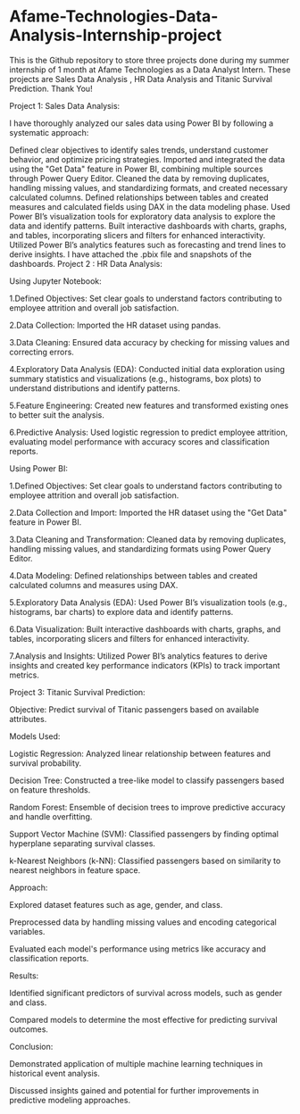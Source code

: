 # Afame-Technologies-Data-Analysis-Internship-project
This is the Github repository to store three projects done during my summer internship of 1 month at Afame Technologies as a Data Analyst Intern. These projects are Sales Data Analysis , HR Data Analysis and Titanic Survival Prediction. Thank You!

Project 1: Sales Data Analysis:

I have thoroughly analyzed our sales data using Power BI by following a systematic approach:

Defined clear objectives to identify sales trends, understand customer behavior, and optimize pricing strategies.
Imported and integrated the data using the "Get Data" feature in Power BI, combining multiple sources through Power Query Editor.
Cleaned the data by removing duplicates, handling missing values, and standardizing formats, and created necessary calculated columns.
Defined relationships between tables and created measures and calculated fields using DAX in the data modeling phase.
Used Power BI’s visualization tools for exploratory data analysis to explore the data and identify patterns.
Built interactive dashboards with charts, graphs, and tables, incorporating slicers and filters for enhanced interactivity.
Utilized Power BI’s analytics features such as forecasting and trend lines to derive insights.
I have attached the .pbix file and snapshots of the dashboards.
Project 2 : HR Data Analysis:

Using Jupyter Notebook:

1.Defined Objectives: Set clear goals to understand factors contributing to employee attrition and overall job satisfaction.

2.Data Collection: Imported the HR dataset using pandas.

3.Data Cleaning: Ensured data accuracy by checking for missing values and correcting errors.

4.Exploratory Data Analysis (EDA): Conducted initial data exploration using summary statistics and visualizations (e.g., histograms, box plots) to understand distributions and identify patterns.

5.Feature Engineering: Created new features and transformed existing ones to better suit the analysis.

6.Predictive Analysis: Used logistic regression to predict employee attrition, evaluating model performance with accuracy scores and classification reports.

Using Power BI:

1.Defined Objectives: Set clear goals to understand factors contributing to employee attrition and overall job satisfaction.

2.Data Collection and Import: Imported the HR dataset using the "Get Data" feature in Power BI.

3.Data Cleaning and Transformation: Cleaned data by removing duplicates, handling missing values, and standardizing formats using Power Query Editor.

4.Data Modeling: Defined relationships between tables and created calculated columns and measures using DAX.

5.Exploratory Data Analysis (EDA): Used Power BI’s visualization tools (e.g., histograms, bar charts) to explore data and identify patterns.

6.Data Visualization: Built interactive dashboards with charts, graphs, and tables, incorporating slicers and filters for enhanced interactivity.

7.Analysis and Insights: Utilized Power BI’s analytics features to derive insights and created key performance indicators (KPIs) to track important metrics.

Project 3: Titanic Survival Prediction:

Objective: Predict survival of Titanic passengers based on available attributes.

Models Used:

Logistic Regression: Analyzed linear relationship between features and survival probability.

Decision Tree: Constructed a tree-like model to classify passengers based on feature thresholds.

Random Forest: Ensemble of decision trees to improve predictive accuracy and handle overfitting.

Support Vector Machine (SVM): Classified passengers by finding optimal hyperplane separating survival classes.

k-Nearest Neighbors (k-NN): Classified passengers based on similarity to nearest neighbors in feature space.

Approach:

Explored dataset features such as age, gender, and class.

Preprocessed data by handling missing values and encoding categorical variables.

Evaluated each model's performance using metrics like accuracy and classification reports.

Results:

Identified significant predictors of survival across models, such as gender and class.

Compared models to determine the most effective for predicting survival outcomes.

Conclusion:

Demonstrated application of multiple machine learning techniques in historical event analysis.

Discussed insights gained and potential for further improvements in predictive modeling approaches.

